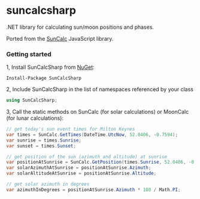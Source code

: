 # suncalcsharp
.NET library for calculating sun/moon positions and phases.

Ported from the [SunCalc](https://github.com/mourner/suncalc) JavaScript library.

### Getting started

1, Install SunCalcSharp from [NuGet](https://www.nuget.org/packages/SunCalcSharp):
```
Install-Package SunCalcSharp
```

2, Include SunCalcSharp in the list of namespaces referenced by your class
```csharp
using SunCalcSharp;
```

3, Call the static methods on SunCalc (for solar calculations) or MoonCalc (for lunar calculations):
```csharp
// get today's sun event times for Milton Keynes
var times = SunCalc.GetTimes(DateTime.UtcNow, 52.0406, -0.7594);
var sunrise = times.Sunrise;
var sunset = times.Sunset;

// get position of the sun (azimuth and altitude) at sunrise
var positionAtSunrise = SunCalc.GetPosition(times.Sunrise, 52.0406, -0.7594);
var solarAzimuthAtSunrise = positionAtSunrise.Azimuth;
var solarAltitudeAtSunrise = positionAtSunrise.Altitude;

// get solar azimuth in degrees
var azimuthInDegrees = positionAtSunrise.Azimuth * 180 / Math.PI;

```

